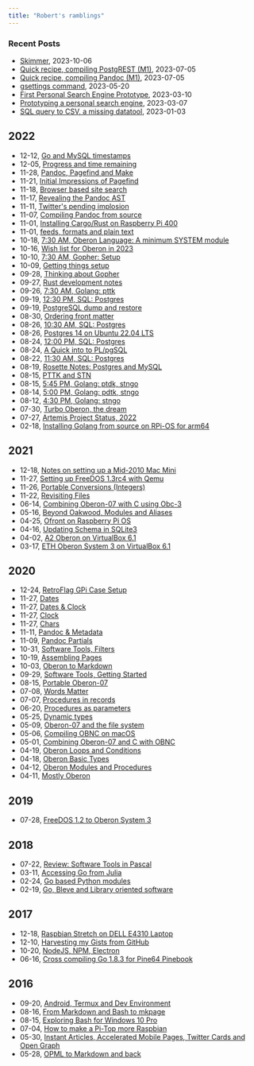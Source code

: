 ```yaml
---
title: "Robert's ramblings"
---
```


### Recent Posts

- [Skimmer](/blog/2023/10/06/concept.md), 2023-10-06
- [Quick recipe, compiling PostgREST (M1)](/blog/2023/07/05/quick-recipe-compiling-PostgREST-M1.md), 2023-07-05
- [Quick recipe, compiling Pandoc (M1)](/blog/2023/07/05/quick-recipe-compiling-Pandoc-M1.md), 2023-07-05
- [gsettings command](/blog/2023/05/20/gsettings-commands.md), 2023-05-20
- [First Personal Search Engine Prototype](/blog/2023/03/10/first-prototype-pse.md), 2023-03-10
- [Prototyping a personal search engine](/blog/2023/03/07/prototyping-a-personal-search-engine.md), 2023-03-07
- [SQL query to CSV, a missing datatool](/blog/2023/01/03/sql-to-csv-a-missing-datatool.md), 2023-01-03

2022
----

 - 12-12, [Go and MySQL timestamps](/blog/2022/12/12/Go-and-MySQL-Timestamps.md)
 - 12-05, [Progress and time remaining](/blog/2022/12/05/progress-and-time-remaining.md)
 - 11-28, [Pandoc, Pagefind and Make](/blog/2022/11/28/pandoc-pagefind-and-make.md)
 - 11-21, [Initial Impressions of Pagefind](/blog/2022/11/21/initial-impressions-pagefind.md)
 - 11-18, [Browser based site search](/blog/2022/11/18/browser-side-site-search.md)
 - 11-17, [Revealing the Pandoc AST](/blog/2022/11/17/revealing-pandoc-ast.md)
 - 11-11, [Twitter's pending implosion](/blog/2022/11/11/Twitter-implosion.md)
 - 11-07, [Compiling Pandoc from source](/blog/2022/11/07/compiling-pandoc-from-source.md)
 - 11-01, [Installing Cargo/Rust on Raspberry Pi 400](/blog/2022/11/01/installing-cargo-rust-r400.md)
 - 11-01, [feeds, formats and plain text](/blog/2022/11/01/Feeds-formats-and-plain-text.md)
 - 10-18, [7:30 AM, Oberon Language: A minimum SYSTEM module](/blog/2022/10/18/Wishlist-Oberon-in-2023-2022-10-18_070730.md)
 - 10-16, [Wish list for Oberon in 2023](/blog/2022/10/16/Wishlist-Oberon-in-2023.md)
 - 10-10, [7:30 AM, Gopher: Setup](/blog/2022/10/10/getting-things-setup-2022-10-10_070730.md)
 - 10-09, [Getting things setup](/blog/2022/10/09/getting-things-setup.md)
 - 09-28, [Thinking about Gopher](/blog/2022/09/28/thinking-about-gopher.md)
 - 09-27, [Rust development notes](/blog/2022/09/27/rust-development-notes.md)
 - 09-26, [7:30 AM, Golang: pttk](/blog/2022/09/26/golang-development-2022-09-26_070730.md)
 - 09-19, [12:30 PM, SQL: Postgres](/blog/2022/09/19/rosette-notes-2022-09-19_121230.md)
 - 09-19, [PostgreSQL dump and restore](/blog/2022/09/19/PostgreSQL-Dump-and-Restore.md)
 - 08-30, [Ordering front matter](/blog/2022/08/30/Ordering-Frontmatter.md)
 - 08-26, [10:30 AM, SQL: Postgres](/blog/2022/08/26/rosette-notes-2022-08-26_101030.md)
 - 08-26, [Postgres 14 on Ubuntu 22.04 LTS](/blog/2022/08/26/postgres-14-on-ubuntu-22.04-LTS.md)
 - 08-24, [12:00 PM, SQL: Postgres](/blog/2022/08/24/rosette-notes-2022-08-24_121200.md)
 - 08-24, [A Quick into to PL/pgSQL](/blog/2022/08/24/plpgsql-quick-intro.md)
 - 08-22, [11:30 AM, SQL: Postgres](/blog/2022/08/22/rosette-notes-2022-08-22_111130.md)
 - 08-19, [Rosette Notes: Postgres and MySQL](/blog/2022/08/19/rosette-notes.md)
 - 08-15, [PTTK and STN](/blog/2022/08/15/golang-development.md)
 - 08-15, [5:45 PM, Golang: ptdk,  stngo](/blog/2022/08/15/golang-development-2022-08-15_170545.md)
 - 08-14, [5:00 PM, Golang: pdtk,  stngo](/blog/2022/08/14/golang-development-2022-08-14_170500.md)
 - 08-12, [4:30 PM, Golang: stngo](/blog/2022/08/12/golang-development-2022-08-12_160430.md)
 - 07-30, [Turbo Oberon, the dream](/blog/2022/07/30/Turbo-Oberon.md)
 - 07-27, [Artemis Project Status, 2022](/blog/2022/07/27/Artemis-Status-Summer-2022.md)
 - 02-18, [Installing Golang from source on RPi-OS for arm64](/blog/2022/02/18/Installing-Go-from-Source-RPiOS-arm64.md)

2021
----

 - 12-18, [Notes on setting up a Mid-2010 Mac Mini](/blog/2021/12/18/Notes-on-setting-up-a-2010-Mac-Mini.md)
 - 11-27, [Setting up FreeDOS 1.3rc4 with Qemu](/blog/2021/11/27/FreeDOS-1.3rc4-with-Qemu.md)
 - 11-26, [Portable Conversions (Integers)](/blog/2021/11/26/Portable-Conversions-Integers.md)
 - 11-22, [Revisiting Files](/blog/2021/11/22/Revisiting-Files.md)
 - 06-14, [Combining Oberon-07 with C using Obc-3](/blog/2021/06/14/Combining-Oberon-07-with-C-using-Obc-3.md)
 - 05-16, [Beyond Oakwood, Modules and Aliases](/blog/2021/05/16/Beyond-Oakwood-Modules-and-Aliases.md)
 - 04-25, [Ofront on Raspberry Pi OS](/blog/2021/04/25/Ofront-on-Rasberry-Pi-OS.md)
 - 04-16, [Updating Schema in SQLite3](/blog/2021/04/16/Updating-Schema-in-SQLite3.md)
 - 04-02, [A2 Oberon on VirtualBox 6.1](/blog/2021/04/02/A2-Oberon-on-VirtualBox-6.1.md)
 - 03-17, [ETH Oberon System 3 on VirtualBox 6.1](/blog/2021/03/17/NativeOberon-VirtualBox.md)

2020
----

 - 12-24, [RetroFlag GPi Case Setup](/blog/2020/12/24/gpi-case-setup.md)
 - 11-27, [Dates](/blog/2020/11/27/Dates.md)
 - 11-27, [Dates & Clock](/blog/2020/11/27/Dates-and-Clock.md)
 - 11-27, [Clock](/blog/2020/11/27/Clock.md)
 - 11-27, [Chars](/blog/2020/11/27/Chars.md)
 - 11-11, [Pandoc & Metadata](/blog/2020/11/11/Pandoc-Metadata.md)
 - 11-09, [Pandoc Partials](/blog/2020/11/09/Pandoc-Partials.md)
 - 10-31, [Software Tools, Filters](/blog/2020/10/31/Filters.md)
 - 10-19, [Assembling Pages](/blog/2020/10/19/Assemble-pages.md)
 - 10-03, [Oberon to Markdown](/blog/2020/10/03/Oberon-to-markdown.md)
 - 09-29, [Software Tools, Getting Started](/blog/2020/09/29/Software-Tools-1.md)
 - 08-15, [Portable Oberon-07](/blog/2020/08/15/Portable-Oberon-07.md)
 - 07-08, [Words Matter](/blog/2020/07/08/words-matter.md)
 - 07-07, [Procedures in records](/blog/2020/07/07/Procedures-in-records.md)
 - 06-20, [Procedures as parameters](/blog/2020/06/20/Procedures-as-parameters.md)
 - 05-25, [Dynamic types](/blog/2020/05/25/Dynamic-types.md)
 - 05-09, [Oberon-07 and the file system](/blog/2020/05/09/Oberon-07-and-the-filesystem.md)
 - 05-06, [Compiling OBNC on macOS](/blog/2020/05/06/Compiling-OBNC-on-macOS.md)
 - 05-01, [Combining Oberon-07 and C with OBNC](/blog/2020/05/01/Combining-Oberon-and-C.md)
 - 04-19, [Oberon Loops and Conditions](/blog/2020/04/19/Mostly-Oberon-Loops-and-Conditions.md)
 - 04-18, [Oberon Basic Types](/blog/2020/04/18/Mostly-Oberon-Basic-Types.md)
 - 04-12, [Oberon Modules and Procedures](/blog/2020/04/12/Mostly-Oberon-Modules.md)
 - 04-11, [Mostly Oberon](/blog/2020/04/11/Mostly-Oberon.md)

2019
----

 - 07-28, [FreeDOS 1.2 to Oberon System 3](/blog/2019/07/28/freedos-to-oberon-system-3.md)

2018
----

 - 07-22, [Review: Software Tools in Pascal](/blog/2018/07/22/software-tools-in-pascal.md)
 - 03-11, [Accessing Go from Julia](/blog/2018/03/11/accessing-go-from-julia.md)
 - 02-24, [Go based Python modules](/blog/2018/02/24/go-based-python-modules.md)
 - 02-19, [Go, Bleve and Library oriented software](/blog/2018/02/19/go-bleve-and-libraries.md)

2017
----

 - 12-18, [Raspbian Stretch on DELL E4310 Laptop](/blog/2017/12/18/raspbian-stretch-on-amd64.md)
 - 12-10, [Harvesting my Gists from GitHub](/blog/2017/12/10/harvesting-my-gists-from-github.md)
 - 10-20, [NodeJS, NPM, Electron](/blog/2017/10/20/node-npm-electron.md)
 - 06-16, [Cross compiling Go 1.8.3 for Pine64 Pinebook](/blog/2017/06/16/cross-compiling-go.md)

2016
----

 - 09-20, [Android, Termux and Dev Environment](/blog/2016/09/20/Android-Termux-Dev-environment.md)
 - 08-16, [From Markdown and Bash to mkpage](/blog/2016/08/16/From-Markdown-and-Bash-to-mkpage.md)
 - 08-15, [Exploring Bash for Windows 10 Pro](/blog/2016/08/15/Setting-up-Go-under-Bash-for-Windows-10.md)
 - 07-04, [How to make a Pi-Top more Raspbian](/blog/2016/07/04/How-To-Make-A-PiTop-More-Raspbian.md)
 - 05-30, [Instant Articles, Accelerated Mobile Pages, Twitter Cards and Open Graph](/blog/2016/05/30/amp-cards-and-open-graph.md)
 - 05-28, [OPML to Markdown and back](/blog/2016/05/28/OPML-to-Markdown-and-back.md)

